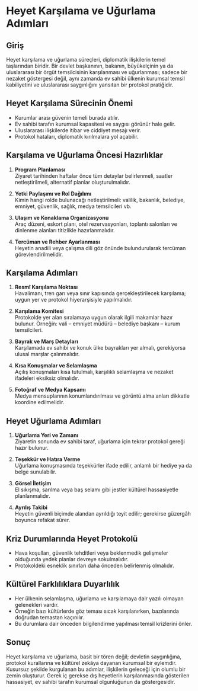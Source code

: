 # Heyet Karşılama ve Uğurlama Adımları

## Giriş

Heyet karşılama ve uğurlama süreçleri, diplomatik ilişkilerin temel taşlarından biridir. Bir devlet başkanının, bakanın, büyükelçinin ya da uluslararası bir örgüt temsilcisinin karşılanması ve uğurlanması; sadece bir nezaket göstergesi değil, aynı zamanda ev sahibi ülkenin kurumsal temsil kabiliyetini ve uluslararası saygınlığını yansıtan bir protokol pratiğidir.

## Heyet Karşılama Sürecinin Önemi

- Kurumlar arası güvenin temeli burada atılır.
- Ev sahibi tarafın kurumsal kapasitesi ve saygısı görünür hale gelir.
- Uluslararası ilişkilerde itibar ve ciddiyet mesajı verir.
- Protokol hataları, diplomatik kırılmalara yol açabilir.

## Karşılama ve Uğurlama Öncesi Hazırlıklar

1. **Program Planlaması**  
   Ziyaret tarihinden haftalar önce tüm detaylar belirlenmeli, saatler netleştirilmeli, alternatif planlar oluşturulmalıdır.

2. **Yetki Paylaşımı ve Rol Dağılımı**  
   Kimin hangi rolde bulunacağı netleştirilmeli: valilik, bakanlık, belediye, emniyet, güvenlik, sağlık, medya temsilcileri vb.

3. **Ulaşım ve Konaklama Organizasyonu**  
   Araç düzeni, eskort planı, otel rezervasyonları, toplantı salonları ve dinlenme alanları titizlikle hazırlanmalıdır.

4. **Tercüman ve Rehber Ayarlanması**  
   Heyetin anadili veya çalışma dili göz önünde bulundurularak tercüman görevlendirilmelidir.

## Karşılama Adımları

1. **Resmî Karşılama Noktası**  
   Havalimanı, tren garı veya sınır kapısında gerçekleştirilecek karşılama; uygun yer ve protokol hiyerarşisiyle yapılmalıdır.

2. **Karşılama Komitesi**  
   Protokolde yer alan sıralamaya uygun olarak ilgili makamlar hazır bulunur. Örneğin: vali – emniyet müdürü – belediye başkanı – kurum temsilcileri.

3. **Bayrak ve Marş Detayları**  
   Karşılamada ev sahibi ve konuk ülke bayrakları yer almalı, gerekiyorsa ulusal marşlar çalınmalıdır.

4. **Kısa Konuşmalar ve Selamlaşma**  
   Açılış konuşmaları kısa tutulmalı, karşılıklı selamlaşma ve nezaket ifadeleri eksiksiz olmalıdır.

5. **Fotoğraf ve Medya Kapsamı**  
   Medya mensuplarının konumlandırılması ve görüntü alma anları dikkatle koordine edilmelidir.

## Heyet Uğurlama Adımları

1. **Uğurlama Yeri ve Zamanı**  
   Ziyaretin sonunda ev sahibi taraf, uğurlama için tekrar protokol gereği hazır bulunur.

2. **Teşekkür ve Hatıra Verme**  
   Uğurlama konuşmasında teşekkürler ifade edilir, anlamlı bir hediye ya da belge sunulabilir.

3. **Görsel İletişim**  
   El sıkışma, sarılma veya baş selamı gibi jestler kültürel hassasiyetle planlanmalıdır.

4. **Ayrılış Takibi**  
   Heyetin güvenli biçimde alandan ayrıldığı teyit edilir; gerekirse güzergâh boyunca refakat sürer.

## Kriz Durumlarında Heyet Protokolü

- Hava koşulları, güvenlik tehditleri veya beklenmedik gelişmeler olduğunda yedek planlar devreye sokulmalıdır.
- Protokoldeki esneklik sınırları daha önceden belirlenmiş olmalıdır.

## Kültürel Farklılıklara Duyarlılık

- Her ülkenin selamlaşma, uğurlama ve karşılamaya dair yazılı olmayan gelenekleri vardır.
- Örneğin bazı kültürlerde göz teması sıcak karşılanırken, bazılarında doğrudan temastan kaçınılır.
- Bu durumlara dair önceden bilgilendirme yapılması temsil krizlerini önler.

## Sonuç

Heyet karşılama ve uğurlama, basit bir tören değil; devletin saygınlığına, protokol kurallarına ve kültürel zekâya dayanan kurumsal bir eylemdir. Kusursuz şekilde kurgulanan bu adımlar, ilişkilerin geleceği için olumlu bir zemin oluşturur. Gerek iç gerekse dış heyetlerin karşılanmasında gösterilen hassasiyet, ev sahibi tarafın kurumsal olgunluğunun da göstergesidir.
